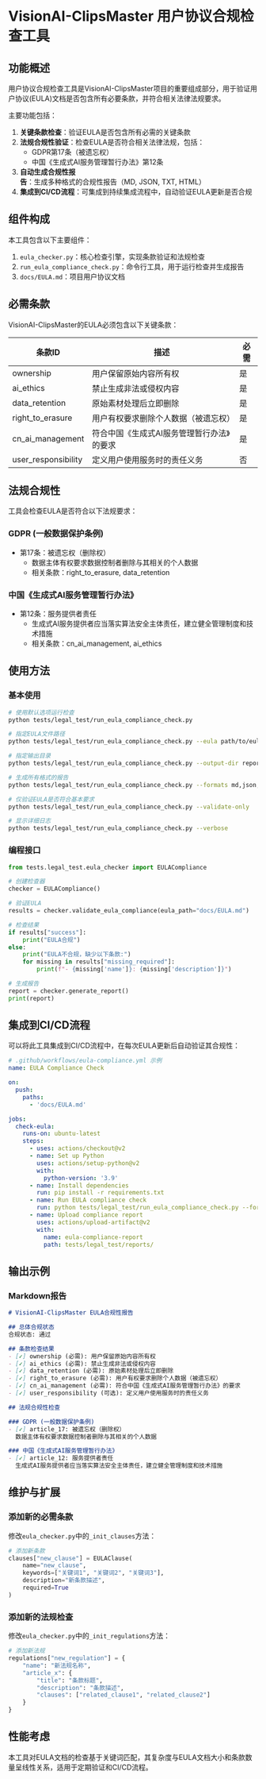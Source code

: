 # VisionAI-ClipsMaster 用户协议合规检查工具

## 功能概述

用户协议合规检查工具是VisionAI-ClipsMaster项目的重要组成部分，用于验证用户协议(EULA)文档是否包含所有必要条款，并符合相关法律法规要求。

主要功能包括：

1. **关键条款检查**：验证EULA是否包含所有必需的关键条款
2. **法规合规性验证**：检查EULA是否符合相关法律法规，包括：
   - GDPR第17条（被遗忘权）
   - 中国《生成式AI服务管理暂行办法》第12条
3. **自动生成合规性报告**：生成多种格式的合规性报告（MD, JSON, TXT, HTML）
4. **集成到CI/CD流程**：可集成到持续集成流程中，自动验证EULA更新是否合规

## 组件构成

本工具包含以下主要组件：

1. `eula_checker.py`：核心检查引擎，实现条款验证和法规检查
2. `run_eula_compliance_check.py`：命令行工具，用于运行检查并生成报告
3. `docs/EULA.md`：项目用户协议文档

## 必需条款

VisionAI-ClipsMaster的EULA必须包含以下关键条款：

| 条款ID | 描述 | 必需 |
|--------|------|------|
| ownership | 用户保留原始内容所有权 | 是 |
| ai_ethics | 禁止生成非法或侵权内容 | 是 |
| data_retention | 原始素材处理后立即删除 | 是 |
| right_to_erasure | 用户有权要求删除个人数据（被遗忘权） | 是 |
| cn_ai_management | 符合中国《生成式AI服务管理暂行办法》的要求 | 是 |
| user_responsibility | 定义用户使用服务时的责任义务 | 否 |

## 法规合规性

工具会检查EULA是否符合以下法规要求：

### GDPR (一般数据保护条例)

- 第17条：被遗忘权（删除权）
  - 数据主体有权要求数据控制者删除与其相关的个人数据
  - 相关条款：right_to_erasure, data_retention

### 中国《生成式AI服务管理暂行办法》

- 第12条：服务提供者责任
  - 生成式AI服务提供者应当落实算法安全主体责任，建立健全管理制度和技术措施
  - 相关条款：cn_ai_management, ai_ethics

## 使用方法

### 基本使用

```bash
# 使用默认选项运行检查
python tests/legal_test/run_eula_compliance_check.py

# 指定EULA文件路径
python tests/legal_test/run_eula_compliance_check.py --eula path/to/eula.md

# 指定输出目录
python tests/legal_test/run_eula_compliance_check.py --output-dir reports/eula

# 生成所有格式的报告
python tests/legal_test/run_eula_compliance_check.py --formats md,json,txt,html

# 仅验证EULA是否符合基本要求
python tests/legal_test/run_eula_compliance_check.py --validate-only

# 显示详细日志
python tests/legal_test/run_eula_compliance_check.py --verbose
```

### 编程接口

```python
from tests.legal_test.eula_checker import EULACompliance

# 创建检查器
checker = EULACompliance()

# 验证EULA
results = checker.validate_eula_compliance(eula_path="docs/EULA.md")

# 检查结果
if results["success"]:
    print("EULA合规")
else:
    print("EULA不合规，缺少以下条款:")
    for missing in results["missing_required"]:
        print(f"- {missing['name']}: {missing['description']}")

# 生成报告
report = checker.generate_report()
print(report)
```

## 集成到CI/CD流程

可以将此工具集成到CI/CD流程中，在每次EULA更新后自动验证其合规性：

```yaml
# .github/workflows/eula-compliance.yml 示例
name: EULA Compliance Check

on:
  push:
    paths:
      - 'docs/EULA.md'

jobs:
  check-eula:
    runs-on: ubuntu-latest
    steps:
      - uses: actions/checkout@v2
      - name: Set up Python
        uses: actions/setup-python@v2
        with:
          python-version: '3.9'
      - name: Install dependencies
        run: pip install -r requirements.txt
      - name: Run EULA compliance check
        run: python tests/legal_test/run_eula_compliance_check.py --formats md,json
      - name: Upload compliance report
        uses: actions/upload-artifact@v2
        with:
          name: eula-compliance-report
          path: tests/legal_test/reports/
```

## 输出示例

### Markdown报告

```markdown
# VisionAI-ClipsMaster EULA合规性报告

## 总体合规状态
合规状态: 通过

## 条款检查结果
- [✓] ownership (必需): 用户保留原始内容所有权
- [✓] ai_ethics (必需): 禁止生成非法或侵权内容
- [✓] data_retention (必需): 原始素材处理后立即删除
- [✓] right_to_erasure (必需): 用户有权要求删除个人数据（被遗忘权）
- [✓] cn_ai_management (必需): 符合中国《生成式AI服务管理暂行办法》的要求
- [✓] user_responsibility (可选): 定义用户使用服务时的责任义务

## 法规合规性检查

### GDPR (一般数据保护条例)
- [✓] article_17: 被遗忘权（删除权）
  数据主体有权要求数据控制者删除与其相关的个人数据

### 中国《生成式AI服务管理暂行办法》
- [✓] article_12: 服务提供者责任
  生成式AI服务提供者应当落实算法安全主体责任，建立健全管理制度和技术措施
```

## 维护与扩展

### 添加新的必需条款

修改`eula_checker.py`中的`_init_clauses`方法：

```python
# 添加新条款
clauses["new_clause"] = EULAClause(
    name="new_clause",
    keywords=["关键词1", "关键词2", "关键词3"],
    description="新条款描述",
    required=True
)
```

### 添加新的法规检查

修改`eula_checker.py`中的`_init_regulations`方法：

```python
# 添加新法规
regulations["new_regulation"] = {
    "name": "新法规名称",
    "article_x": {
        "title": "条款标题",
        "description": "条款描述",
        "clauses": ["related_clause1", "related_clause2"]
    }
}
```

## 性能考虑

本工具对EULA文档的检查基于关键词匹配，其复杂度与EULA文档大小和条款数量呈线性关系，适用于定期验证和CI/CD流程。 